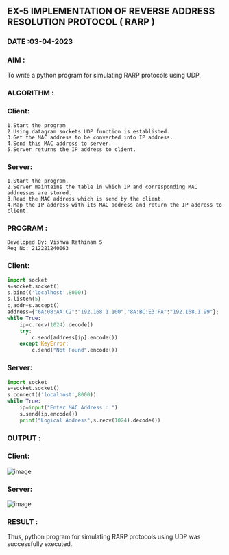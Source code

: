 ## EX-5 IMPLEMENTATION OF REVERSE ADDRESS RESOLUTION PROTOCOL ( RARP )
### DATE :03-04-2023

### AIM :

To write a python program for simulating RARP protocols using UDP.

### ALGORITHM :

### Client:
```
1.Start the program
2.Using datagram sockets UDP function is established.
3.Get the MAC address to be converted into IP address.
4.Send this MAC address to server.
5.Server returns the IP address to client.
```
### Server:
```
1.Start the program.
2.Server maintains the table in which IP and corresponding MAC addresses are stored.
3.Read the MAC address which is send by the client.
4.Map the IP address with its MAC address and return the IP address to client.
```

### PROGRAM :
```
Developed By: Vishwa Rathinam S
Reg No: 212221240063
```
### Client:
```py
import socket
s=socket.socket()
s.bind(('localhost',8000))
s.listen(5)
c,addr=s.accept()
address={"6A:08:AA:C2":"192.168.1.100","8A:BC:E3:FA":"192.168.1.99"};
while True:
    ip=c.recv(1024).decode()
    try:
        c.send(address[ip].encode())
    except KeyError:
        c.send("Not Found".encode()) 
```

### Server:
```py
import socket
s=socket.socket()
s.connect(('localhost',8000))
while True:
    ip=input("Enter MAC Address : ")
    s.send(ip.encode())
    print("Logical Address",s.recv(1024).decode())
```
### OUTPUT :

### Client:

![image](https://user-images.githubusercontent.com/122860624/243067750-0e4e089e-dc9a-44e0-a527-33c4871afd50.png)

### Server:

![image](https://user-images.githubusercontent.com/122860624/243067819-1eb646c0-d7dd-4a86-be4f-d48be31fe022.png)

### RESULT :

Thus, python program for simulating RARP protocols using UDP was successfully executed.
